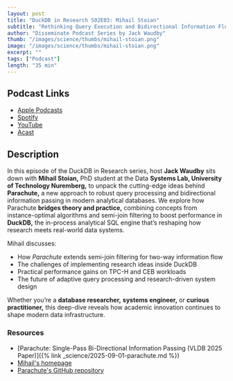 ```yaml
---
layout: post
title: "DuckDB in Research S02E03: Mihail Stoian"
subtitle: "Rethinking Query Execution and Bidirectional Information Flow in DuckDB"
author: "Disseminate Podcast Series by Jack Waudby"
thumb: "/images/science/thumbs/mihail-stoian.png"
image: "/images/science/thumbs/mihail-stoian.png"
excerpt: ""
tags: ["Podcast"]
length: "35 min"
---
```


## Podcast Links

* [Apple Podcasts](https://podcasts.apple.com/us/podcast/parachute-rethinking-query-execution-and/id1631350873?i=1000734163381)
* [Spotify](https://open.spotify.com/episode/21HQZct3VjcJBnDR2hJ6hi)
* [YouTube](https://www.youtube.com/watch?v=HfZuVtY5lZg)
* [Acast](https://shows.acast.com/disseminate/episodes/parachute)

## Description

In this episode of the DuckDB in Research series, host **Jack Waudby** sits down with **Mihail Stoian,** PhD student at the Data **Systems Lab, University of Technology Nuremberg,** to unpack the cutting-edge ideas behind **Parachute,** a new approach to robust query processing and bidirectional information passing in modern analytical databases.
We explore how Parachute **bridges theory and practice,** combining concepts from instance-optimal algorithms and semi-join filtering to boost performance in **DuckDB,** the in-process analytical SQL engine that’s reshaping how research meets real-world data systems.

Mihail discusses:

* How _Parachute_ extends semi-join filtering for two-way information flow
* The challenges of implementing research ideas inside DuckDB
* Practical performance gains on TPC-H and CEB workloads
* The future of adaptive query processing and research-driven system design

Whether you’re a **database researcher,** **systems engineer,** or **curious practitioner,** this deep-dive reveals how academic innovation continues to shape modern data infrastructure.

### Resources

* [Parachute: Single-Pass Bi-Directional Information Passing (VLDB 2025 Paper)]({% link _science/2025-09-01-parachute.md %})
* [Mihail's homepage](https://stoianmihail.github.io/)
* [Parachute's GitHub repository](https://github.com/utndatasystems/parachute)
